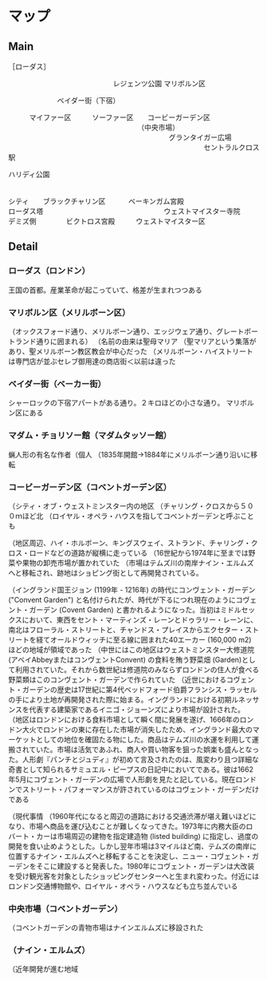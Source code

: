 マップ
===

## Main

［ローダス］


　　　　　　　　　　　　　　　レジェンツ公園
マリボルン区

　　　　　　　ベイダー街（下宿）

　　　マイファー区　　　ソーファー区　　コービーガーデン区
　　　　　　　　　　　　　　　　　　　（中央市場）
　　　　　　　　　　　　　　　　　　　　　　　グランタイガー広場
　　　　　　　　　　　　　　　　　　　　　　　　　　　　セントラルクロス駅

ハリディ公園

　　　　　　　　　　　　　　　　　　　　　　　　　　　　　　　　　　　　　　　　　　シティ　　ブラックチャリン区
　　　ベーキンガム宮殿　　　　　　　　　　　　　　　　　　　　　　　　　　　　　　　　ローダス塔
　　　　　　　　　　　　　　　　　ウェストマイスター寺院　　　　デミズ側
　　　　ビクトロス宮殿　　　ウェストマイスター区


## Detail

### ローダス（ロンドン）

王国の首都。産業革命が起こっていて、格差が生まれつつある

### マリボルン区（メリルボーン区）

（オックスフォード通り、メリルボーン通り、エッジウェア通り、グレートポートランド通りに囲まれる）
（名前の由来は聖母マリア
（聖マリアという集落があり、聖メリルボーン教区教会が中心だった
（メリルボーン・ハイストリートは専門店が並ぶセレブ御用達の商店街＜以前は違った

### ベイダー街（ベーカー街）

シャーロックの下宿アパートがある通り。２キロほどの小さな通り。
マリボルン区にある

### マダム・チョリソー館（マダムタッソー館）

蝋人形の有名な作者（個人
（1835年開館→1884年にメリルボーン通り沿いに移転

### コービーガーデン区（コベントガーデン区）

（シティ・オブ・ウェストミンスター内の地区
（チャリング・クロスから５００ｍほど北
（ロイヤル・オペラ・ハウスを指してコベントガーデンと呼ぶことも

（地区周辺、ハイ・ホルボーン、キングスウェイ、ストランド、チャリング・クロス・ロードなどの道路が縦横に走っている
（16世紀から1974年に至までは野菜や果物の卸売市場が置かれていた
（市場はテムズ川の南岸ナイン・エルムズへと移転され、跡地はショピング街として再開発されている。

（イングランド国王ジョン (1199年 - 1216年) の時代にコンヴェント・ガーデン ("Convent Garden") と名付けられたが、時代が下るにつれ現在のようにコヴェント・ガーデン (Covent Garden) と書かれるようになった。当初はミドルセックスにおいて、東西をセント・マーティンズ・レーンとドゥラリー・レーンに、南北はフローラル・ストリートと、チャンドス・プレイスからエクセター・ストリートを経てオールドウィッチに至る線に囲まれた40エーカー (160,000 m2) ほどの地域が領域であった
（中世にはこの地区はウェストミンスター大修道院 (アベイAbbeyまたはコンヴェントConvent) の食料を賄う野菜畑 (Garden)として利用されていた。それから数世紀は修道院のみならずロンドンの住人が食べる野菜類はこのコンヴェント・ガーデンで作られていた
（近世におけるコヴェント・ガーデンの歴史は17世紀に第4代ベッドフォード伯爵フランシス・ラッセルの手により土地が再開発された際に始まる。イングランドにおける初期ルネッサンスを代表する建築家であるイニゴ・ジョーンズにより市場が設計された。
（地区はロンドンにおける食料市場として瞬く間に発展を遂げ、1666年のロンドン大火でロンドンの東に存在した市場が消失したため、イングランド最大のマーケットとしての地位を確固たる物にした。商品はテムズ川の水運を利用して運搬されていた。市場は活気であふれ、商人や買い物客を狙った娯楽も盛んとなった。人形劇『パンチとジュディ』が初めて言及されたのは、風変わり且つ詳細な奇書として知られるサミュエル・ピープスの日記中においてである。彼は1662年5月にコヴェント・ガーデンの広場で人形劇を見たと記している。現在ロンドンでストリート・パフォーマンスが許されているのはコヴェント・ガーデンだけである

（現代事情
（1960年代になると周辺の道路における交通渋滞が堪え難いほどになり、市場へ商品を運び込むことが難しくなってきた。1973年に内務大臣のロバート・カーは市場周辺の建物を指定建造物 (listed building) に指定し、過度の開発を食い止めようとした。しかし翌年市場は3マイルほど南、テムズの南岸に位置するナイン・エルムズへと移転することを決定し、ニュー・コヴェント・ガーデンをそこに建設すると発表した。1980年にコヴェント・ガーデンは大改装を受け観光客を対象としたショッピングセンターへと生まれ変わった。付近にはロンドン交通博物館や、ロイヤル・オペラ・ハウスなども立ち並んでいる

### 中央市場（コベントガーデン）

（コベントガーデンの青物市場はナインエルムズに移設された

### （ナイン・エルムズ）

（近年開発が進む地域

